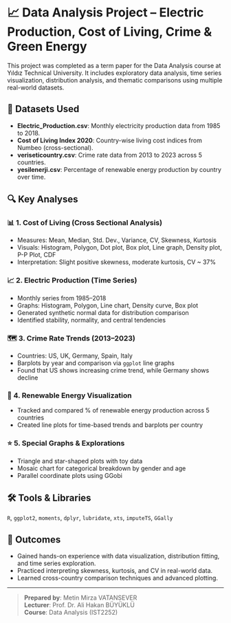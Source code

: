 # 📈 Data Analysis Project – Electric Production, Cost of Living, Crime & Green Energy

This project was completed as a term paper for the Data Analysis course at Yıldız Technical University. It includes exploratory data analysis, time series visualization, distribution analysis, and thematic comparisons using multiple real-world datasets.

## 📁 Datasets Used
- **Electric_Production.csv**: Monthly electricity production data from 1985 to 2018.
- **Cost of Living Index 2020**: Country-wise living cost indices from Numbeo (cross-sectional).
- **veriseticountry.csv**: Crime rate data from 2013 to 2023 across 5 countries.
- **yesilenerji.csv**: Percentage of renewable energy production by country over time.

## 🔍 Key Analyses

### 📊 1. Cost of Living (Cross Sectional Analysis)
- Measures: Mean, Median, Std. Dev., Variance, CV, Skewness, Kurtosis
- Visuals: Histogram, Polygon, Dot plot, Box plot, Line graph, Density plot, P-P Plot, CDF
- Interpretation: Slight positive skewness, moderate kurtosis, CV ~ 37%

### 📈 2. Electric Production (Time Series)
- Monthly series from 1985–2018
- Graphs: Histogram, Polygon, Line chart, Density curve, Box plot
- Generated synthetic normal data for distribution comparison
- Identified stability, normality, and central tendencies

### 🗺️ 3. Crime Rate Trends (2013–2023)
- Countries: US, UK, Germany, Spain, Italy
- Barplots by year and comparison via `ggplot` line graphs
- Found that US shows increasing crime trend, while Germany shows decline

### 🌱 4. Renewable Energy Visualization
- Tracked and compared % of renewable energy production across 5 countries
- Created line plots for time-based trends and barplots per country

### ⭐️ 5. Special Graphs & Explorations
- Triangle and star-shaped plots with toy data
- Mosaic chart for categorical breakdown by gender and age
- Parallel coordinate plots using GGobi

## 🛠️ Tools & Libraries
`R`, `ggplot2`, `moments`, `dplyr`, `lubridate`, `xts`, `imputeTS`, `GGally`

## 📌 Outcomes
- Gained hands-on experience with data visualization, distribution fitting, and time series exploration.
- Practiced interpreting skewness, kurtosis, and CV in real-world data.
- Learned cross-country comparison techniques and advanced plotting.

---

> **Prepared by**: Metin Mirza VATANSEVER  
> **Lecturer**: Prof. Dr. Ali Hakan BÜYÜKLÜ  
> **Course**: Data Analysis (IST2252)
